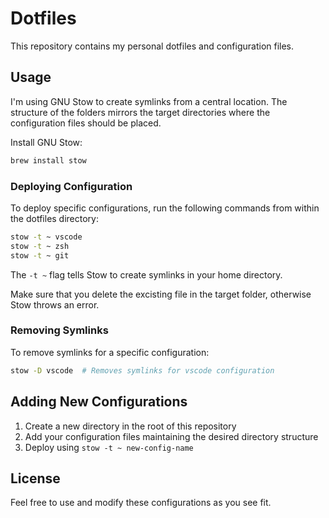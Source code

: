 # Dotfiles

This repository contains my personal dotfiles and configuration files.

## Usage

I'm using GNU Stow to create symlinks from a central location. The structure of the folders mirrors the target directories where the configuration files should be placed.

Install GNU Stow:
```bash
brew install stow 
```

### Deploying Configuration

To deploy specific configurations, run the following commands from within the dotfiles directory:

```bash
stow -t ~ vscode
stow -t ~ zsh
stow -t ~ git
```

The `-t ~` flag tells Stow to create symlinks in your home directory. 

Make sure that you delete the excisting file in the target folder, otherwise Stow throws an error.

### Removing Symlinks

To remove symlinks for a specific configuration:

```bash
stow -D vscode  # Removes symlinks for vscode configuration
```

## Adding New Configurations

1. Create a new directory in the root of this repository
2. Add your configuration files maintaining the desired directory structure
3. Deploy using `stow -t ~ new-config-name`

## License

Feel free to use and modify these configurations as you see fit.
